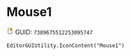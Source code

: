 # Mouse1
![](/img/Mouse1.png)
GUID: `7389675512253095747`
```
EditorGUIUtility.IconContent("Mouse1")
```
